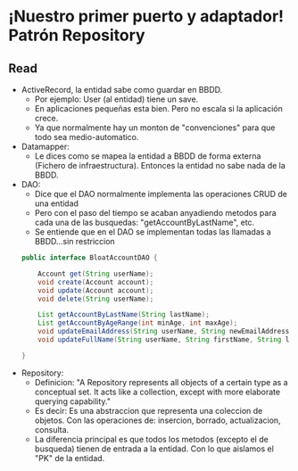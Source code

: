 # ¡Nuestro primer puerto y adaptador! Patrón Repository

## Read
* ActiveRecord, la entidad sabe como guardar en BBDD.
  * Por ejemplo: User (al entidad) tiene un save.
  * En aplicaciones pequeñas esta bien. Pero no escala si la aplicación crece.
  * Ya que normalmente hay un monton de "convenciones" para que todo sea medio-automatico.
* Datamapper:
  * Le dices como se mapea la entidad a BBDD de forma externa (Fichero de infraestructura). Entonces la entidad no sabe nada de la BBDD.
* DAO:
  * Dice que el DAO normalmente implementa las operaciones CRUD de una entidad
  * Pero con el paso del tiempo se acaban anyadiendo metodos para cada una de las busquedas: "getAccountByLastName", etc.
  * Se entiende que en el DAO se implementan todas las llamadas a BBDD...sin restriccion
  ```java
  public interface BloatAccountDAO {

      Account get(String userName);
      void create(Account account);
      void update(Account account);
      void delete(String userName);

      List getAccountByLastName(String lastName);
      List getAccountByAgeRange(int minAge, int maxAge);
      void updateEmailAddress(String userName, String newEmailAddress);
      void updateFullName(String userName, String firstName, String lastName);

  }
  ```
* Repository:
  * Definicion: "A Repository represents all objects of a certain type as a conceptual set. It acts like a collection, except with more elaborate querying capability."
  * Es decir: Es una abstraccion que representa una coleccion de objetos. Con las operaciones de: insercion, borrado, actualizacion, consulta.
  * La diferencia principal es que todos los metodos (excepto el de busqueda) tienen de entrada a la entidad. Con lo que aislamos el "PK" de la entidad.
